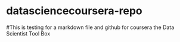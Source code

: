 # datasciencecoursera-repo
#This is testing for a markdown file and github for coursera the Data Scientist Tool Box
